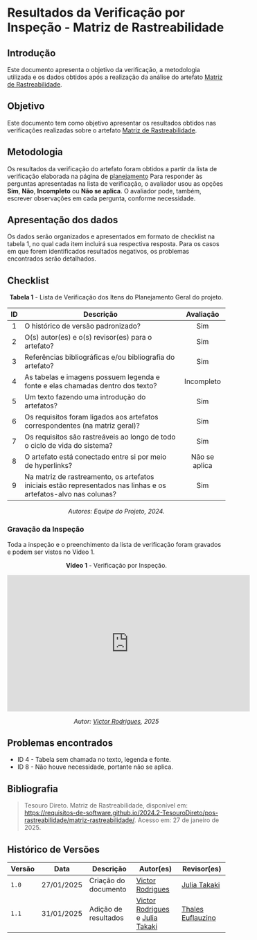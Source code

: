 # Resultados da Verificação por Inspeção - Matriz de Rastreabilidade

## Introdução

Este documento apresenta o objetivo da verificação, a metodologia utilizada e os dados obtidos após a realização da análise do artefato [Matriz de Rastreabilidade](../../../pos-rastreabilidade/matriz-rastreabilidade.md).

## Objetivo

Este documento tem como objetivo apresentar os resultados obtidos nas verificações realizadas sobre o artefato [Matriz de Rastreabilidade](../../../pos-rastreabilidade/matriz-rastreabilidade.md).

## Metodologia

Os resultados da verificação do artefato foram obtidos a partir da lista de verificação elaborada na página de [planejamento](../entrega6/planej2-e6.md) Para responder às perguntas apresentadas na lista de verificação, o avaliador usou as opções **Sim**, **Não**, **Incompleto** ou **Não se aplica**. O avaliador pode, também, escrever observações em cada pergunta, conforme necessidade.

## Apresentação dos dados

Os dados serão organizados e apresentados em formato de checklist na tabela 1, no qual cada item incluirá sua respectiva resposta. Para os casos em que forem identificados resultados negativos, os problemas encontrados serão detalhados.

## Checklist

<center>

**Tabela 1** - Lista de Verificação dos Itens do Planejamento Geral do projeto.

|        ID        | Descrição                                                                                                           | Avaliação  |
| :--------------: | ------------------------------------------------------------------------------------------------------------------- | :--------: | 
| 1 | O histórico de versão padronizado? | Sim |
| 2 | O(s) autor(es) e o(s) revisor(es) para o artefato? | Sim |
| 3 | Referências bibliográficas e/ou bibliografia do artefato? | Sim |
| 4 | As tabelas e imagens possuem legenda e fonte e elas chamadas dentro dos texto? | Incompleto |
| 5 | Um texto fazendo uma introdução do artefatos? | Sim |
| 6 | Os requisitos foram ligados aos artefatos correspondentes (na matriz geral)? | Sim |
| 7 | Os requisitos são rastreáveis ao longo de todo o ciclo de vida do sistema? | Sim |
| 8 | O artefato está conectado entre si por meio de hyperlinks? | Não se aplica |
| 9 | Na matriz de rastreamento, os artefatos iniciais estão representados nas linhas e os artefatos-alvo nas colunas? | Sim |


_Autores: Equipe do Projeto, 2024._

</center>

### Gravação da Inspeção 

Toda a inspeção e o preenchimento da lista de verificação foram gravados e podem ser vistos no Vídeo 1.

<center>

**Vídeo 1** - Verificação por Inspeção.

<iframe width="560" height="315" src="https://www.youtube.com/embed/3gw7qIcnbcg?si=abOs7-HerXZ2mCKf&amp;start=5135" title="YouTube video player" frameborder="0" allow="accelerometer; autoplay; clipboard-write; encrypted-media; gyroscope; picture-in-picture; web-share" referrerpolicy="strict-origin-when-cross-origin" allowfullscreen></iframe>

_Autor: [Victor Rodrigues](https://github.com/ViictorHugoo), 2025_

</center>

## Problemas encontrados

- ID 4 - Tabela sem chamada no texto, legenda e fonte.
- ID 8 - Não houve necessidade, portante não se aplica.

## Bibliografia

> Tesouro Direto. Matriz de Rastreabilidade, disponível em: https://requisitos-de-software.github.io/2024.2-TesouroDireto/pos-rastreabilidade/matriz-rastreabilidade/. Acesso em: 27 de janeiro de 2025.

## Histórico de Versões

| Versão  | Data | Descrição | Autor(es) | Revisor(es) |
| -------- | ------ | ------ | ---------- | ---------- |
| `1.0` | 27/01/2025 | Criação do documento  | [Victor Rodrigues](https://github.com/ViictorHugoo) | [Julia Takaki](https://github.com/juliatakaki) |
| `1.1` | 31/01/2025 | Adição de resultados  | [Victor Rodrigues](https://github.com/ViictorHugoo) e [Julia Takaki](https://github.com/juliatakaki) | [Thales Euflauzino](https://github.com/thaleseuflauzino) |
